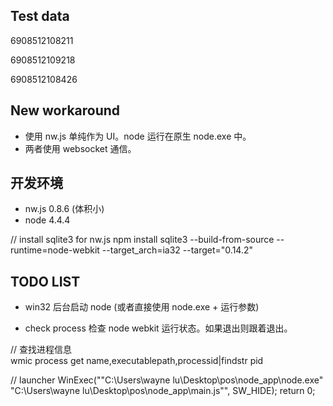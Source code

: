 ## Test data

6908512108211

6908512109218

6908512108426


## New workaround

- 使用 nw.js 单纯作为 UI。node 运行在原生 node.exe 中。
- 两者使用 websocket 通信。

## 开发环境
- nw.js 	0.8.6 (体积小)
- node 		4.4.4


// install sqlite3 for nw.js
npm install sqlite3 --build-from-source --runtime=node-webkit --target_arch=ia32 --target="0.14.2"

## TODO LIST
- win32 后台启动 node (或者直接使用 node.exe + 运行参数)

- check process 检查 node webkit 运行状态。如果退出则跟着退出。


// 查找进程信息	
wmic process get name,executablepath,processid|findstr pid






// launcher
	WinExec("\"C:\\Users\\wayne lu\\Desktop\\pos\\node_app\\node.exe\" \"C:\\Users\\wayne lu\\Desktop\\pos\\node_app\\main.js\"", SW_HIDE);
	return 0;